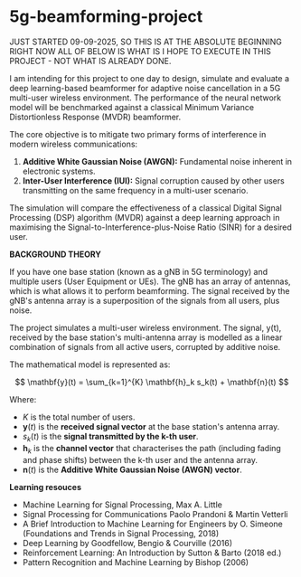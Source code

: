 # 5g-beamforming-project

JUST STARTED 09-09-2025, SO THIS IS AT THE ABSOLUTE BEGINNING RIGHT NOW
ALL OF BELOW IS WHAT IS I HOPE TO EXECUTE IN THIS PROJECT - NOT WHAT IS ALREADY DONE.

I am intending for this project to one day to design, simulate and evaluate a deep learning-based beamformer for adaptive noise cancellation in a 5G multi-user wireless environment. The performance of the neural network model will be benchmarked against a classical Minimum Variance Distortionless Response (MVDR) beamformer.

The core objective is to mitigate two primary forms of interference in modern wireless communications:

1.  **Additive White Gaussian Noise (AWGN):** Fundamental noise inherent in electronic systems.
2.  **Inter-User Interference (IUI):** Signal corruption caused by other users transmitting on the same frequency in a multi-user scenario.

The simulation will compare the effectiveness of a classical Digital Signal Processing (DSP) algorithm (MVDR) against a deep learning approach in maximising the Signal-to-Interference-plus-Noise Ratio (SINR) for a desired user.

**BACKGROUND THEORY**

If you have one base station (known as a gNB in 5G terminology) and multiple users (User Equipment or UEs). The gNB has an array of antennas, which is what allows it to perform beamforming. The signal received by the gNB's antenna array is a superposition of the signals from all users, plus noise. 

The project simulates a multi-user wireless environment. The signal, y(t), received by the base station's multi-antenna array is modelled as a linear combination of signals from all active users, corrupted by additive noise.

The mathematical model is represented as:

$$
\mathbf{y}(t) = \sum_{k=1}^{K} \mathbf{h}_k s_k(t) + \mathbf{n}(t)
$$

Where:
- $K$ is the total number of users.
- $\mathbf{y}(t)$ is the **received signal vector** at the base station's antenna array.
- $s_k(t)$ is the **signal transmitted by the k-th user**.
- $\mathbf{h}_k$ is the **channel vector** that characterises the path (including fading and phase shifts) between the k-th user and the antenna array.
- $\mathbf{n}(t)$ is the **Additive White Gaussian Noise (AWGN) vector**.

**Learning resouces**

- Machine Learning for Signal Processing, Max A. Little
- Signal Processing for Communications Paolo Prandoni & Martin Vetterli
- A Brief Introduction to Machine Learning for Engineers by O. Simeone (Foundations and Trends in Signal Processing, 2018)
- Deep Learning by Goodfellow, Bengio & Courville (2016)
- Reinforcement Learning: An Introduction by Sutton & Barto (2018 ed.)
- Pattern Recognition and Machine Learning by Bishop (2006)
